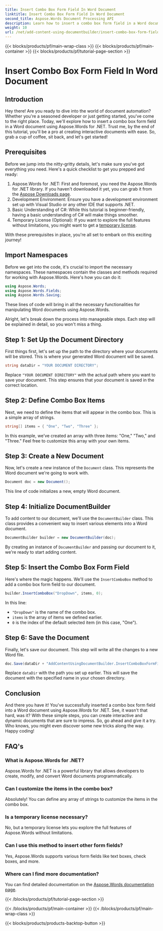 ```yaml
---
title: Insert Combo Box Form Field In Word Document
linktitle: Insert Combo Box Form Field In Word Document
second_title: Aspose.Words Document Processing API
description: Learn how to insert a combo box form field in a Word document using Aspose.Words for .NET with our detailed, step-by-step guide.
weight: 10
url: /net/add-content-using-documentbuilder/insert-combo-box-form-field/
---
```


{{< blocks/products/pf/main-wrap-class >}}
{{< blocks/products/pf/main-container >}}
{{< blocks/products/pf/tutorial-page-section >}}

# Insert Combo Box Form Field In Word Document

## Introduction

Hey there! Are you ready to dive into the world of document automation? Whether you're a seasoned developer or just getting started, you've come to the right place. Today, we'll explore how to insert a combo box form field in a Word document using Aspose.Words for .NET. Trust me, by the end of this tutorial, you'll be a pro at creating interactive documents with ease. So, grab a cup of coffee, sit back, and let's get started!

## Prerequisites

Before we jump into the nitty-gritty details, let's make sure you've got everything you need. Here's a quick checklist to get you prepped and ready:

1. Aspose.Words for .NET: First and foremost, you need the Aspose.Words for .NET library. If you haven't downloaded it yet, you can grab it from the [Aspose Downloads page](https://releases.aspose.com/words/net/).
2. Development Environment: Ensure you have a development environment set up with Visual Studio or any other IDE that supports .NET.
3. Basic Understanding of C#: While this tutorial is beginner-friendly, having a basic understanding of C# will make things smoother.
4. Temporary License (Optional): If you want to explore the full features without limitations, you might want to get a [temporary license](https://purchase.aspose.com/temporary-license/).

With these prerequisites in place, you're all set to embark on this exciting journey!

## Import Namespaces

Before we get into the code, it's crucial to import the necessary namespaces. These namespaces contain the classes and methods required for working with Aspose.Words. Here's how you can do it:

```csharp
using Aspose.Words;
using Aspose.Words.Fields;
using Aspose.Words.Saving;
```

These lines of code will bring in all the necessary functionalities for manipulating Word documents using Aspose.Words.

Alright, let's break down the process into manageable steps. Each step will be explained in detail, so you won't miss a thing.

## Step 1: Set Up the Document Directory

First things first, let's set up the path to the directory where your documents will be stored. This is where your generated Word document will be saved.

```csharp
string dataDir = "YOUR DOCUMENT DIRECTORY";
```

Replace `"YOUR DOCUMENT DIRECTORY"` with the actual path where you want to save your document. This step ensures that your document is saved in the correct location.

## Step 2: Define Combo Box Items

Next, we need to define the items that will appear in the combo box. This is a simple array of strings.

```csharp
string[] items = { "One", "Two", "Three" };
```

In this example, we've created an array with three items: "One," "Two," and "Three." Feel free to customize this array with your own items.

## Step 3: Create a New Document

Now, let's create a new instance of the `Document` class. This represents the Word document we're going to work with.

```csharp
Document doc = new Document();
```

This line of code initializes a new, empty Word document.

## Step 4: Initialize DocumentBuilder

To add content to our document, we'll use the `DocumentBuilder` class. This class provides a convenient way to insert various elements into a Word document.

```csharp
DocumentBuilder builder = new DocumentBuilder(doc);
```

By creating an instance of `DocumentBuilder` and passing our document to it, we're ready to start adding content.

## Step 5: Insert the Combo Box Form Field

Here's where the magic happens. We'll use the `InsertComboBox` method to add a combo box form field to our document.

```csharp
builder.InsertComboBox("DropDown", items, 0);
```

In this line:
- `"DropDown"` is the name of the combo box.
- `items` is the array of items we defined earlier.
- `0` is the index of the default selected item (in this case, "One").

## Step 6: Save the Document

Finally, let's save our document. This step will write all the changes to a new Word file.

```csharp
doc.Save(dataDir + "AddContentUsingDocumentBuilder.InsertComboBoxFormField.docx");
```

Replace `dataDir` with the path you set up earlier. This will save the document with the specified name in your chosen directory.

## Conclusion

And there you have it! You've successfully inserted a combo box form field into a Word document using Aspose.Words for .NET. See, it wasn't that hard, was it? With these simple steps, you can create interactive and dynamic documents that are sure to impress. So, go ahead and give it a try. Who knows, you might even discover some new tricks along the way. Happy coding!

## FAQ's

### What is Aspose.Words for .NET?  
Aspose.Words for .NET is a powerful library that allows developers to create, modify, and convert Word documents programmatically.

### Can I customize the items in the combo box?  
Absolutely! You can define any array of strings to customize the items in the combo box.

### Is a temporary license necessary?  
No, but a temporary license lets you explore the full features of Aspose.Words without limitations.

### Can I use this method to insert other form fields?  
Yes, Aspose.Words supports various form fields like text boxes, check boxes, and more.

### Where can I find more documentation?  
You can find detailed documentation on the [Aspose.Words documentation page](https://reference.aspose.com/words/net/).

{{< /blocks/products/pf/tutorial-page-section >}}

{{< /blocks/products/pf/main-container >}}
{{< /blocks/products/pf/main-wrap-class >}}

{{< blocks/products/products-backtop-button >}}

